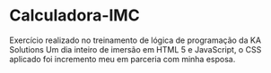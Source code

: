 # Calculadora-IMC
Exercício realizado no treinamento de lógica de programação da KA Solutions
Um dia inteiro de imersão em HTML 5 e JavaScript, o CSS aplicado foi incremento meu em parceria com minha esposa.

